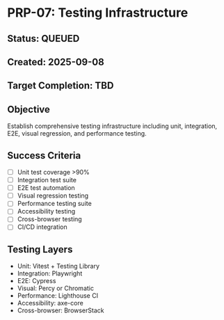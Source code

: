 # PRP-07: Testing Infrastructure

## Status: QUEUED
## Created: 2025-09-08
## Target Completion: TBD

## Objective
Establish comprehensive testing infrastructure including unit, integration, E2E, visual regression, and performance testing.

## Success Criteria
- [ ] Unit test coverage >90%
- [ ] Integration test suite
- [ ] E2E test automation
- [ ] Visual regression testing
- [ ] Performance testing suite
- [ ] Accessibility testing
- [ ] Cross-browser testing
- [ ] CI/CD integration

## Testing Layers
- Unit: Vitest + Testing Library
- Integration: Playwright
- E2E: Cypress
- Visual: Percy or Chromatic
- Performance: Lighthouse CI
- Accessibility: axe-core
- Cross-browser: BrowserStack